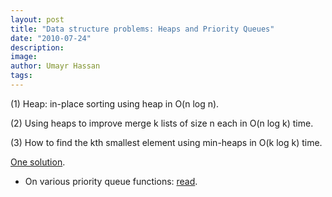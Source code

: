 ```yaml
---
layout: post
title: "Data structure problems: Heaps and Priority Queues"
date: "2010-07-24"
description:
image: 
author: Umayr Hassan
tags:
---
```


(1) Heap: in-place sorting using heap in O(n log n).

(2) Using heaps to improve merge k lists of size n each in O(n log k) time.

(3) How to find the kth smallest element using min-heaps in O(k log k) time.

[One solution](http://discuss.joelonsoftware.com/default.asp?interview.11.593253.5).

- On various priority queue functions: [read](http://www.utdallas.edu/~ravip/cs3345/slidesweb/node5.html).

